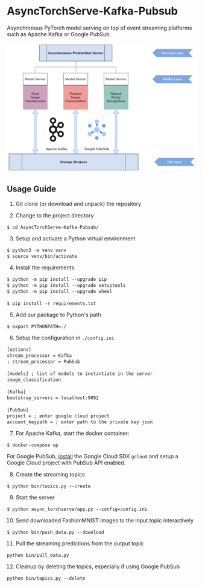 # AsyncTorchServe-Kafka-Pubsub
Asynchronous PyTorch model serving 
on top of event streaming platforms 
such as Apache Kafka or Google PubSub

![Architecture Diagram](AsyncTorchServe.png)

## Usage Guide

1. Git clone (or download and unpack) the repository

2. Change to the project directory
```
$ cd AsyncTorchServe-Kafka-Pubsub/
```

3. Setup and activate a Python virtual environment
```
$ python3 -m venv venv
$ source venv/bin/activate
```

4. Install the requirements
```
$ python -m pip install --upgrade pip
$ python -m pip install --upgrade setuptools
$ python -m pip install --upgrade wheel

$ pip install -r requirements.txt
```

5. Add our package to Python's path
```
$ export PYTHONPATH=./
```

6. Setup the configuration in `./config.ini`
```
[options]
stream_processor = Kafka
; stream_processor = PubSub

[models] ; list of models to instantiate in the server
image_classification

[Kafka]
bootstrap_servers = localhost:9092

[PubSub]
project = ; enter google cloud project
account_keypath = ; enter path to the private key json
```

7. For Apache Kafka, start the docker container:
```
$ docker-compose up
``` 
For Google PubSub, 
[install](https://cloud.google.com/sdk/docs/install)
the Google Cloud SDK `gcloud` 
and setup a Google Cloud project 
with PubSub API enabled.

8. Create the streaming topics
```
$ python bin/topics.py --create
``` 

9. Start the server
```
$ python async_torchserve/app.py --config=config.ini
```

10. Send downloaded FashionMNIST images to the input topic interactively
```
$ python bin/push_data.py --download
```

11. Pull the streaming predictions from the output topic
```
python bin/pull_data.py
```

12. Cleanup by deleting the topics, 
especially if using Google PubSub
```
python bin/topics.py --delete
``` 